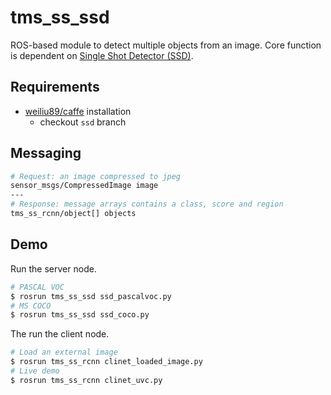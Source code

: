 # tms_ss_ssd
ROS-based module to detect multiple objects from an image. Core function is dependent on [Single Shot Detector (SSD)](https://github.com/weiliu89/caffe).

## Requirements
* [weiliu89/caffe](https://github.com/weiliu89/caffe) installation
  * checkout ```ssd``` branch

## Messaging
```sh
# Request: an image compressed to jpeg
sensor_msgs/CompressedImage image
---
# Response: message arrays contains a class, score and region
tms_ss_rcnn/object[] objects
```

## Demo
Run the server node.
```sh
# PASCAL VOC
$ rosrun tms_ss_ssd ssd_pascalvoc.py
# MS COCO
$ rosrun tms_ss_ssd ssd_coco.py
```
The run the client node.
```sh
# Load an external image
$ rosrun tms_ss_rcnn clinet_loaded_image.py
# Live demo
$ rosrun tms_ss_rcnn clinet_uvc.py
```
